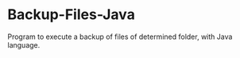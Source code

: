 # Backup-Files-Java

Program to execute a backup of files of determined folder, with Java language.
